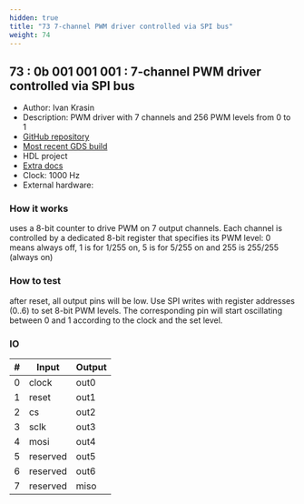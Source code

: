 ```yaml
---
hidden: true
title: "73 7-channel PWM driver controlled via SPI bus"
weight: 74
---
```


## 73 : 0b 001 001 001 : 7-channel PWM driver controlled via SPI bus

* Author: Ivan Krasin
* Description: PWM driver with 7 channels and 256 PWM levels from 0 to 1
* [GitHub repository](https://github.com/krasin/tt02-verilog-spi-7-channel-pwm-driver)
* [Most recent GDS build](https://github.com/krasin/tt02-verilog-spi-7-channel-pwm-driver/actions/runs/3538860132)
* HDL project
* [Extra docs]()
* Clock: 1000 Hz
* External hardware: 



### How it works

uses a 8-bit counter to drive PWM on 7 output channels. Each channel is controlled by a dedicated 8-bit register that specifies its PWM level: 0 means always off, 1 is for 1/255 on, 5 is for 5/255 on and 255 is 255/255 (always on)

### How to test

after reset, all output pins will be low. Use SPI writes with register addresses (0..6) to set 8-bit PWM levels. The corresponding pin will start oscillating between 0 and 1 according to the clock and the set level.

### IO

| # | Input        | Output       |
|---|--------------|--------------|
| 0 | clock  | out0 |
| 1 | reset  | out1 |
| 2 | cs  | out2 |
| 3 | sclk  | out3 |
| 4 | mosi  | out4 |
| 5 | reserved  | out5 |
| 6 | reserved  | out6 |
| 7 | reserved  | miso |
